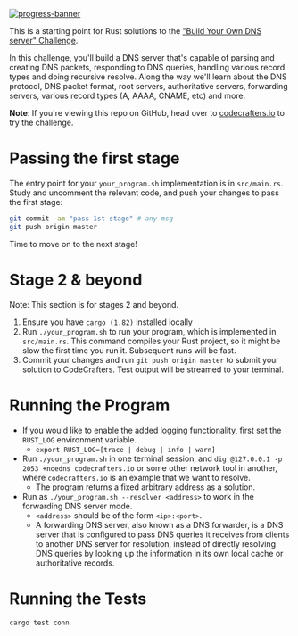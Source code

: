 [![progress-banner](https://backend.codecrafters.io/progress/dns-server/8e0333c2-bc0f-4843-976c-2ff59cfa0213)](https://app.codecrafters.io/users/codecrafters-bot?r=2qF)

This is a starting point for Rust solutions to the
["Build Your Own DNS server" Challenge](https://app.codecrafters.io/courses/dns-server/overview).

In this challenge, you'll build a DNS server that's capable of parsing and
creating DNS packets, responding to DNS queries, handling various record types
and doing recursive resolve. Along the way we'll learn about the DNS protocol,
DNS packet format, root servers, authoritative servers, forwarding servers,
various record types (A, AAAA, CNAME, etc) and more.

**Note**: If you're viewing this repo on GitHub, head over to
[codecrafters.io](https://codecrafters.io) to try the challenge.

# Passing the first stage

The entry point for your `your_program.sh` implementation is in `src/main.rs`.
Study and uncomment the relevant code, and push your changes to pass the first
stage:

```sh
git commit -am "pass 1st stage" # any msg
git push origin master
```

Time to move on to the next stage!

# Stage 2 & beyond

Note: This section is for stages 2 and beyond.

1. Ensure you have `cargo (1.82)` installed locally
2. Run `./your_program.sh` to run your program, which is implemented in
   `src/main.rs`. This command compiles your Rust project, so it might be slow
   the first time you run it. Subsequent runs will be fast.
3. Commit your changes and run `git push origin master` to submit your solution
   to CodeCrafters. Test output will be streamed to your terminal.

# Running the Program

- If you would like to enable the added logging functionality, first set the `RUST_LOG` environment variable.
    - `export RUST_LOG=[trace | debug | info | warn]`
- Run `./your_program.sh` in one terminal session, and `dig @127.0.0.1 -p 2053 +noedns codecrafters.io`
  or some other network tool in another, where `codecrafters.io` is an example that we want to resolve.
    - The program returns a fixed arbitrary address as a solution.
- Run as `./your_program.sh --resolver <address>` to work in the forwarding DNS server mode.
    - `<address>` should be of the form `<ip>:<port>`.
    - A forwarding DNS server, also known as a DNS forwarder, is a DNS server that is configured to pass DNS queries it
      receives from clients to another DNS server for resolution, instead of directly resolving DNS queries by looking
      up the information in its own local cache or authoritative records.

# Running the Tests

```sh
cargo test conn
```
